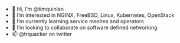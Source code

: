 - 👋 Hi, I’m @timquinlan
- 👀 I’m interested in NGINX, FreeBSD, Linux, Kubernetes, OpenStack
- 🌱 I’m currently learning service meshes and operators
- 💞️ I’m looking to collaborate on software defined networking
- 📫 @trquacker on twitter

<!---
timquinlan/timquinlan is a ✨ special ✨ repository because its `README.md` (this file) appears on your GitHub profile.
You can click the Preview link to take a look at your changes.
--->
